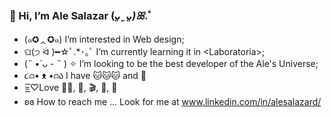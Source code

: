 
###  👋 Hi, I’m Ale Salazar  (*ᴗ͈ˬᴗ͈)ꕤ*.ﾟ

- (๑✪ᆺ✪๑) I’m interested in Web design;
- ଘ(੭ ᐛ )━☆ﾟ.*･｡ﾟ I’m currently learning it in \<Laboratoria>;
- (˵ •̀ ᴗ - ˵ ) ✧ I’m looking to be the best developer of the Ale's Universe;
- ૮⍝• ᴥ •⍝ა I have :cat::cat::cat: and :dog:
- =͟͟͞♡Love 👩‍💻, :musical_score:, :clapper:, :book:, 🧶
- ʚɞ How to reach me ... Look for me at www.linkedin.com/in/alesalazard/
